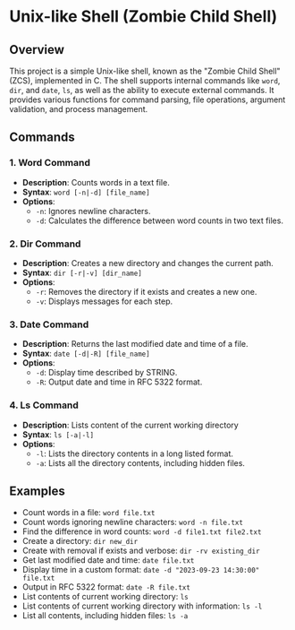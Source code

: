 # Unix-like Shell (Zombie Child Shell)

## Overview

This project is a simple Unix-like shell, known as the "Zombie Child Shell" (ZCS), implemented in C. The shell supports internal commands like `word`, `dir`, and `date`, `ls`, as well as the ability to execute external commands. It provides various functions for command parsing, file operations, argument validation, and process management.

## Commands

### 1. Word Command

- **Description**: Counts words in a text file.
- **Syntax**: `word [-n|-d] [file_name]`
- **Options**:
  - `-n`: Ignores newline characters.
  - `-d`: Calculates the difference between word counts in two text files.

### 2. Dir Command

- **Description**: Creates a new directory and changes the current path.
- **Syntax**: `dir [-r|-v] [dir_name]`
- **Options**:
  - `-r`: Removes the directory if it exists and creates a new one.
  - `-v`: Displays messages for each step.

### 3. Date Command

- **Description**: Returns the last modified date and time of a file.
- **Syntax**: `date [-d|-R] [file_name]`
- **Options**:
  - `-d`: Display time described by STRING.
  - `-R`: Output date and time in RFC 5322 format.

### 4. Ls Command

- **Description**: Lists content of the current working directory
- **Syntax**: `ls [-a|-l]`
- **Options**:
  - `-l`: Lists the directory contents in a long listed format.
  - `-a`: Lists all the directory contents, including hidden files.

## Examples

- Count words in a file: `word file.txt`
- Count words ignoring newline characters: `word -n file.txt`
- Find the difference in word counts: `word -d file1.txt file2.txt`
- Create a directory: `dir new_dir`
- Create with removal if exists and verbose: `dir -rv existing_dir`
- Get last modified date and time: `date file.txt`
- Display time in a custom format: `date -d "2023-09-23 14:30:00" file.txt`
- Output in RFC 5322 format: `date -R file.txt`
- List contents of current working directory: `ls`
- List contents of current working directory with information: `ls -l`
- List all contents, including hidden files: `ls -a`
